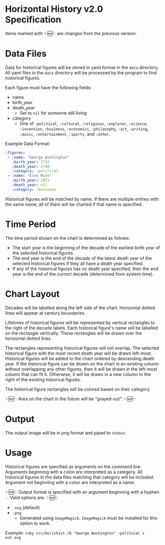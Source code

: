 # Horizontal History v2.0 Specification

Items marked with :sparkles::new::sparkles: are changes from the previous version.

# Data Files
Data for historical figures will be stored in yaml format in the `data` directory. All yaml files in the `data` directory will be processed by the program to find historical figures.

Each figure must have the following fields:
* name
* birth_year
* death_year
  * Set to `nil` for someone still living
* category
  * One of `:political`, `:cultural`, `:religious`, `:explorer`, `:science`, `:invention`, `:business`, `:economics`, `:philosophy`, `:art`, `:writing`, `:music`, `:entertainment`, `:sports`, and `:other`.

Example Data Format:
```yml
:figures:
 - :name: "George Washington"
   :birth_year: 1732
   :death_year: 1799
   :category: :political
 - :name: "Elon Musk"
   :birth_year: 1971
   :death_year: nil
   :category: :business
   ```
Historical figures will be matched by name. If there are multiple entries with the same name, all of them will be charted if that name is specified.
   
# Time Period
The time period shown on the chart is determined as follows:
* The start year is the beginning of the decade of the earliest birth year of the selected historical figures.
* The end year is the end of the decade of the latest death year of the selected historical figures if they all have a death year specified.
 * If any of the historical figures has no death year specified, then the end year is the end of the currect decade (determined from system time).
 
# Chart Layout
Decades will be labelled along the left side of the chart. Horizontal dotted lines will appear at century boundaries.

Lifetimes of historical figures will be represented by vertical rectangles to the right of the decade labels. Each historical figure's name will be labelled on the rectangle vertically. These rectangles will be drawn over the horizontal dotted lines.

The rectangles representing historical figures will not overlap. The selected historical figure with the most recent death year will be drawn left-most. Historical figures will be added to the chart ordered by descending death year. If the historical figure can be drawn on the chart in an existing column without overlapping any other figures, then it will be drawn in the left-most column that can fit it. Otherwise, it will be drawn in a new column to the right of the existing historical figures.

The historical figure rectangles will be colored based on their category.

:sparkles::new::sparkles: Area on the chart in the future will be "grayed-out". :sparkles::new::sparkles: 

# Output
The output image will be in png format and piped to `stdout`.

# Usage
Historical figures are specified as arguments on the command line. Arguments beginning with a colon are interpreted as a category. All historical figures in the data files matching that category will be included. Argument not beginning with a colon are interpreted as a name.

:sparkles::new::sparkles: Output format is specified with an argument beginning with a hyphen `-`. Valid options are: :sparkles::new::sparkles:
* `-svg` (default)
* `-png`
  * Generated using `ImageMagick`. `ImageMagick` must be installed for this option to work.

Example:
```ruby src/horizhist.rb "George Washington" :political > out.svg```
